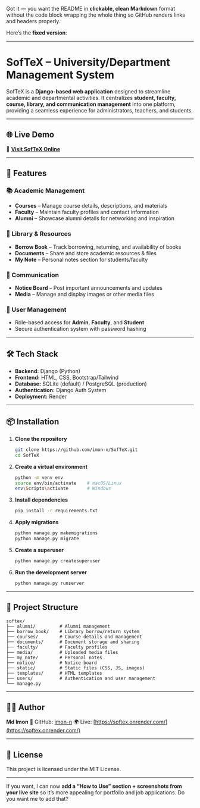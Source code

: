 Got it — you want the README in **clickable, clean Markdown** format without the code block wrapping the whole thing so GitHub renders links and headers properly.

Here’s the **fixed version**:

---

# SofTeX – University/Department Management System

SofTeX is a **Django-based web application** designed to streamline academic and departmental activities.
It centralizes **student, faculty, course, library, and communication management** into one platform,
providing a seamless experience for administrators, teachers, and students.

---

## 🌐 Live Demo

🚀 **[Visit SofTeX Online](https://softex.onrender.com/)**

---

## 🚀 Features

### 📚 Academic Management

* **Courses** – Manage course details, descriptions, and materials
* **Faculty** – Maintain faculty profiles and contact information
* **Alumni** – Showcase alumni details for networking and inspiration

### 📖 Library & Resources

* **Borrow Book** – Track borrowing, returning, and availability of books
* **Documents** – Share and store academic resources & files
* **My Note** – Personal notes section for students/faculty

### 📰 Communication

* **Notice Board** – Post important announcements and updates
* **Media** – Manage and display images or other media files

### 👤 User Management

* Role-based access for **Admin**, **Faculty**, and **Student**
* Secure authentication system with password hashing

---

## 🛠 Tech Stack

* **Backend:** Django (Python)
* **Frontend:** HTML, CSS, Bootstrap/Tailwind
* **Database:** SQLite (default) / PostgreSQL (production)
* **Authentication:** Django Auth System
* **Deployment:** Render

---

## 📦 Installation

1. **Clone the repository**

   ```bash
   git clone https://github.com/imon-n/SofTeX.git
   cd SofTeX
   ```

2. **Create a virtual environment**

   ```bash
   python -m venv env
   source env/bin/activate    # macOS/Linux
   env\Scripts\activate       # Windows
   ```

3. **Install dependencies**

   ```bash
   pip install -r requirements.txt
   ```

4. **Apply migrations**

   ```bash
   python manage.py makemigrations
   python manage.py migrate
   ```

5. **Create a superuser**

   ```bash
   python manage.py createsuperuser
   ```

6. **Run the development server**

   ```bash
   python manage.py runserver
   ```

---

## 📂 Project Structure

```
softex/
├── alumni/         # Alumni management
├── borrow_book/    # Library borrow/return system
├── courses/        # Course details and management
├── documents/      # Document storage and sharing
├── faculty/        # Faculty profiles
├── media/          # Uploaded media files
├── my_note/        # Personal notes
├── notice/         # Notice board
├── static/         # Static files (CSS, JS, images)
├── templates/      # HTML templates
├── users/          # Authentication and user management
└── manage.py
```

---

## 👨‍💻 Author

**Md Imon**
🔗 GitHub: [imon-n](https://github.com/imon-n)
🌍 Live: [https://softex.onrender.com/](https://softex.onrender.com/)

---

## 📜 License

This project is licensed under the MIT License.

---

If you want, I can now **add a “How to Use” section + screenshots from your live site** so it’s more appealing for portfolio and job applications.
Do you want me to add that?
